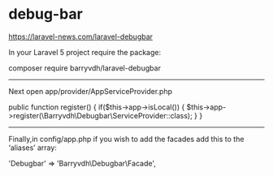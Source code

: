 
# debug-bar

https://laravel-news.com/laravel-debugbar

In your Laravel 5 project require the package:

composer require barryvdh/laravel-debugbar

-------------

Next open app/provider/AppServiceProvider.php 

public function register()
    {
        if($this->app->isLocal())
        {
            $this->app->register(\Barryvdh\Debugbar\ServiceProvider::class);
        }
    }

-------------

Finally,in config/app.php if you wish to add the facades add this to the ‘aliases’ array:

'Debugbar' => 'Barryvdh\Debugbar\Facade',
